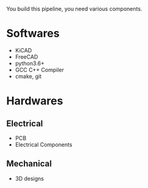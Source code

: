 You build this pipeline, you need various components.

# Softwares

- KiCAD
- FreeCAD
- python3.6+
- GCC C++ Compiler
- cmake, git


# Hardwares

## Electrical

- PCB
- Electrical Components

## Mechanical

- 3D designs 

